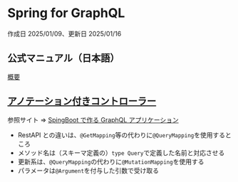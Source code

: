# Spring for GraphQL

作成日 2025/01/09、更新日 2025/01/16

## 公式マニュアル（日本語）

[概要](https://spring.pleiades.io/spring-graphql/reference/)

## [アノテーション付きコントローラー](https://spring.pleiades.io/spring-graphql/reference/controllers.html)

参照サイト => [SpingBoot で作る GraphQL アプリケーション](https://qiita.com/rhirabay/items/6c7a6308793ed97b6045)

- RestAPI との違いは、`@GetMapping`等の代わりに`@QueryMapping`を使用するところ
- メソッド名は（スキーマ定義の）`type Query`で定義した名前と対応させる
- 更新系は、`@QueryMapping`の代わりに`@MutationMapping`を使用する
- パラメータは`@Argument`を付与した引数で受け取る
